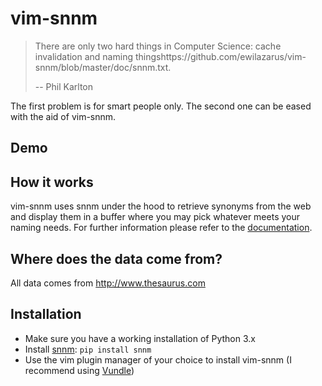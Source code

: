 vim-snnm
========

> There are only two hard things in Computer Science: cache invalidation and naming thingshttps://github.com/ewilazarus/vim-snnm/blob/master/doc/snnm.txt.
>
> -- Phil Karlton

The first problem is for smart people only. The second one can be eased with the aid of vim-snnm.

Demo
----



How it works
------------
vim-snnm uses snnm under the hood to retrieve synonyms from the web and display them in a buffer where you may pick whatever meets your naming needs. For further information please refer to the [documentation](https://github.com/ewilazarus/vim-snnm/blob/master/doc/snnm.txt).

Where does the data come from?
------------------------------
All data comes from http://www.thesaurus.com

Installation
------------
* Make sure you have a working installation of Python 3.x
* Install [snnm](https://github.com/ewilazarus/snnm): `pip install snnm`
* Use the vim plugin manager of your choice to install vim-snnm (I recommend using [Vundle](https://github.com/gmarik/Vundle.vim))
